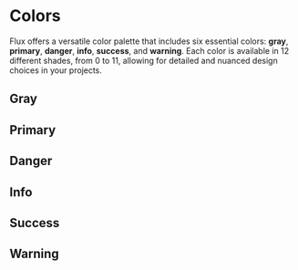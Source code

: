 # Colors

Flux offers a versatile color palette that includes six essential colors: **gray**, **primary**, **danger**, **info**, **success**, and **warning**. Each color is available in 12 different shades, from 0 to 11, allowing for detailed and nuanced design choices in your projects.

## Gray

<ColorPalette label="Gray" name="gray"/>

## Primary

<ColorPalette label="Primary" name="primary"/>

## Danger

<ColorPalette label="Danger" name="danger"/>

## Info

<ColorPalette label="Info" name="info"/>

## Success

<ColorPalette label="Success" name="success"/>

## Warning

<ColorPalette label="Warning" name="warning"/>
